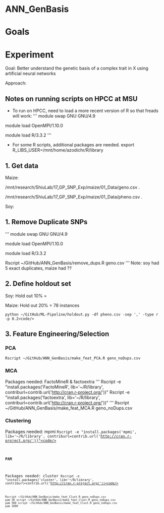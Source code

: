 # ANN_GenBasis




# Goals




# Experiment

Goal: Better understand the genetic basis of a complex trait in X using artificial neural networks

Approach: 

## Notes on running scripts on HPCC at MSU

* To run on HPCC, need to load a more recent version of R so that freads will work:
'''
module swap GNU GNU/4.9

module load OpenMPI/1.10.0

module load R/3.3.2
'''
* For some R scripts, additional packages are needed.
    export R_LIBS_USER=/mnt/home/azodichr/R/library


## 1. Get data

Maize:

/mnt/research/ShiuLab/17_GP_SNP_Exp/maize/01_Data/geno.csv .

/mnt/research/ShiuLab/17_GP_SNP_Exp/maize/01_Data/pheno.csv .

Soy: 




## 1. Remove Duplicate SNPs

'''
module swap GNU GNU/4.9

module load OpenMPI/1.10.0

module load R/3.3.2

Rscript ~/GitHub/ANN_GenBasis/remove_dups.R geno.csv
'''
Note: soy had 5 exact duplicates, maize had ??



## 2. Define holdout set

Soy: Hold out 10% = 

Maize: Hold out 20% = 78 instances

    python ~/GitHub/ML-Pipeline/holdout.py -df pheno.csv -sep ',' -type r -p 0.2<code/>

## 3. Feature Engineering/Selection

### PCA
    Rscript ~/GitHub/ANN_GenBasis/make_feat_PCA.R geno_noDups.csv

### MCA
Packages needed: FactoMineR & factoextra
'''
Rscript -e "install.packages('FactoMineR', lib='~/R/library', contriburl=contrib.url('http://cran.r-project.org/'))"
Rscript -e "install.packages('factoextra', lib='~/R/library', contriburl=contrib.url('http://cran.r-project.org/'))"
'''
    Rscript ~/GitHub/ANN_GenBasis/make_feat_MCA.R geno_noDups.csv

### Clustering
Packages needed: mpmi
<code>Rscript -e "install.packages('mpmi', lib='~/R/library', contriburl=contrib.url('http://cran.r-project.org/'))"<code/>

#### PAM
Packages needed: cluster
<code>Rscript -e "install.packages('cluster', lib='~/R/library', contriburl=contrib.url('http://cran.r-project.org/'))<code/>

<code>Rscript ~/GitHub/ANN_GenBasis/make_feat_Clust.R geno_noDups.csv pam 50
script ~/GitHub/ANN_GenBasis/make_feat_Clust.R geno_noDups.csv pam 500
script ~/GitHub/ANN_GenBasis/make_feat_Clust.R geno_noDups.csv pam 1000<code/>